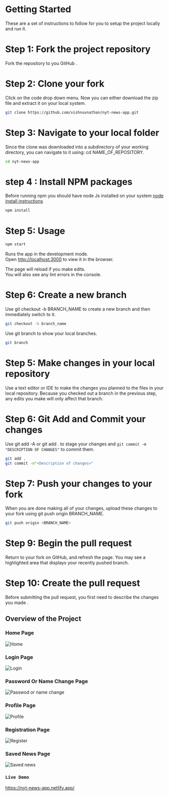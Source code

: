 
# Getting Started 

These are a set of instructions to follow for you to setup the project locally and run it.

# Step 1: Fork the project repository

Fork the repository to you GitHub .

# Step 2: Clone your fork

Click on the code drop down menu. Now you can either download the zip file and extract it on your local system.

```bash
git clone https://github.com/vishnuvnathan/nyt-news-app.git
```

# Step 3: Navigate to your local folder

Since the clone was downloaded into a subdirectory of your working directory, you can navigate to it using: cd NAME_OF_REPOSITORY.

```bash
cd nyt-news-app
```

# step 4 : Install NPM packages

Before running npm you should have node Js installed on your system [node install instructions](https://nodejs.org/en/download/package-manager/)

```bash
npm install
```

# Step 5: Usage

```bash
npm start
```

Runs the app in the development mode.<br />
Open [http://localhost:3000](http://localhost:3000) to view it in the browser.

The page will reload if you make edits.<br />
You will also see any lint errors in the console.

# Step 6: Create a new branch

Use git checkout -b BRANCH_NAME to create a new branch and then immediately switch to it.

```bash
git checkout -b branch_name
```

Use git branch to show your local branches.

```bash
git branch
```

# Step 5: Make changes in your local repository

Use a text editor or IDE to make the changes you planned to the files in your local repository. Because you checked out a branch in the previous step, any edits you make will only affect that branch.

# Step 6: Git Add and Commit your changes

Use git add -A or git add . to stage your changes and `git commit -m "DESCRIPTION OF CHANGES"` to commit them.

 ```bash
git add .
git commit -m"<Description of changes>"
```

# Step 7: Push your changes to your fork

When you are done making all of your changes, upload these changes to your fork using git push origin BRANCH_NAME.

  ```bash
git push origin <BRANCH_NAME>
```

# Step 9: Begin the pull request

Return to your fork on GitHub, and refresh the page. You may see a highlighted area that displays your recently pushed branch.

# Step 10: Create the pull request

Before submitting the pull request, you first need to describe the changes you made .


## Overview of the Project
### Home Page  
![Home](https://user-images.githubusercontent.com/95677816/195969034-7c27960c-8b9e-4a77-966f-1cd903f5e452.png)

### Login Page
![Login](https://user-images.githubusercontent.com/95677816/195969132-4511dddc-c031-4553-b5d3-d68bf3186eea.png)
### Password Or Name Change Page

![Passwod or name change](https://user-images.githubusercontent.com/95677816/195969143-4ad44f09-1f4d-4ce8-bc78-ecbbdb6746ee.png)


### Profile Page
![Profile](https://user-images.githubusercontent.com/95677816/195969156-16e843a2-5ce7-49f3-b6d6-c85f8bdd8c35.png)

### Registration Page
![Register](https://user-images.githubusercontent.com/95677816/195969165-3269d032-a50a-48bb-9905-55c6aa680afd.png)

### Saved News Page
![Saved news](https://user-images.githubusercontent.com/95677816/195969173-f3fc2cec-2e54-4ba5-9388-f9394f7977b6.png)

### `Live Demo`
https://nyt-news-app.netlify.app/

